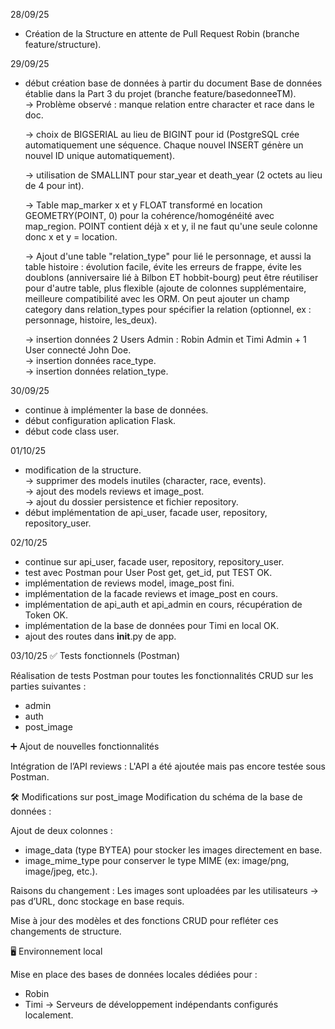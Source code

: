28/09/25
- Création de la Structure en attente de Pull Request Robin (branche feature/structure).  

29/09/25
- début création base de données à partir du document Base de données établie dans la Part 3 du projet (branche feature/basedonneeTM).  
	-> Problème observé : manque relation entre character et race dans le doc.  

	-> choix de BIGSERIAL au lieu de BIGINT pour id (PostgreSQL crée automatiquement une séquence. Chaque nouvel INSERT génère un nouvel ID unique automatiquement).
   
	-> utilisation de SMALLINT pour star_year et death_year (2 octets au lieu de 4 pour int).  

	-> Table map_marker x et y FLOAT transformé en location GEOMETRY(POINT, 0) pour la cohérence/homogénéité avec map_region. POINT contient déjà x et y, il ne faut qu'une seule colonne donc x et y = location.  

	-> Ajout d'une table "relation_type" pour lié le personnage, et aussi la table histoire : évolution facile, évite les erreurs de frappe, évite les doublons (anniversaire lié à Bilbon ET hobbit-bourg) peut être réutiliser pour d'autre table, plus flexible (ajoute de colonnes supplémentaire, meilleure compatibilité avec les ORM. On peut ajouter un champ category dans relation_types pour spécifier la relation (optionnel, ex : personnage, histoire, les_deux).

  	-> insertion données 2 Users Admin : Robin Admin et Timi Admin + 1 User connecté John Doe.  
	-> insertion données race_type.  
	-> insertion données relation_type.  

30/09/25
- continue à implémenter la base de données.
- début configuration aplication Flask.
- début code class user.

01/10/25
- modification de la structure.  
	-> supprimer des models inutiles (character, race, events).  
  	-> ajout des models reviews et image_post.  
  	-> ajout du dossier persistence et fichier repository.
- début implémentation de api_user, facade user, repository, repository_user.  

02/10/25
- continue sur api_user, facade user, repository, repository_user.
- test avec Postman pour User Post get, get_id, put TEST OK.
- implémentation de reviews model, image_post fini.
- implémentation de la facade reviews et image_post en cours.
- implémentation de api_auth et api_admin en cours, récupération de Token OK.
- implémentation de la base de données pour Timi en local OK.
- ajout des routes dans __init__.py de app.  

03/10/25
✅ Tests fonctionnels (Postman)

Réalisation de tests Postman pour toutes les fonctionnalités CRUD sur les parties suivantes :
- admin
- auth
- post_image

➕ Ajout de nouvelles fonctionnalités

Intégration de l’API reviews :
L'API a été ajoutée mais pas encore testée sous Postman.

🛠️ Modifications sur post_image
Modification du schéma de la base de données :

Ajout de deux colonnes :
- image_data (type BYTEA) pour stocker les images directement en base.
- image_mime_type pour conserver le type MIME (ex: image/png, image/jpeg, etc.).

Raisons du changement :
Les images sont uploadées par les utilisateurs → pas d’URL, donc stockage en base requis.

Mise à jour des modèles et des fonctions CRUD pour refléter ces changements de structure.

🖥️ Environnement local

Mise en place des bases de données locales dédiées pour :
- Robin
- Timi
→ Serveurs de développement indépendants configurés localement.
